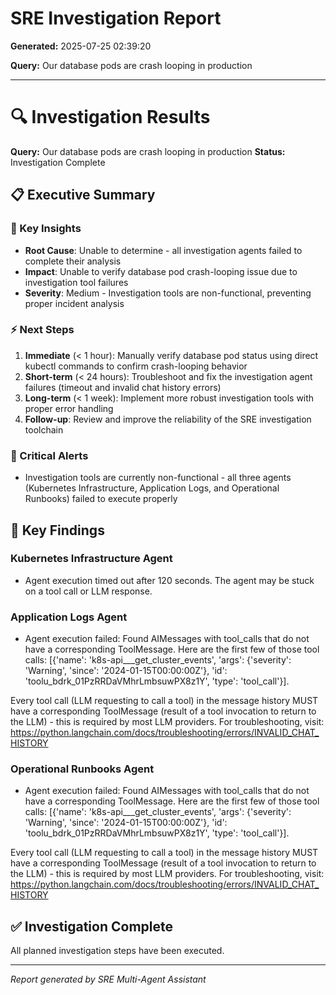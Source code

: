 # SRE Investigation Report

**Generated:** 2025-07-25 02:39:20

**Query:** Our database pods are crash looping in production

---

# 🔍 Investigation Results

**Query:** Our database pods are crash looping in production
**Status:** Investigation Complete

## 📋 Executive Summary

### 🎯 Key Insights
- **Root Cause**: Unable to determine - all investigation agents failed to complete their analysis
- **Impact**: Unable to verify database pod crash-looping issue due to investigation tool failures
- **Severity**: Medium - Investigation tools are non-functional, preventing proper incident analysis

### ⚡ Next Steps
1. **Immediate** (< 1 hour): Manually verify database pod status using direct kubectl commands to confirm crash-looping behavior
2. **Short-term** (< 24 hours): Troubleshoot and fix the investigation agent failures (timeout and invalid chat history errors)
3. **Long-term** (< 1 week): Implement more robust investigation tools with proper error handling
4. **Follow-up**: Review and improve the reliability of the SRE investigation toolchain

### 🚨 Critical Alerts
- Investigation tools are currently non-functional - all three agents (Kubernetes Infrastructure, Application Logs, and Operational Runbooks) failed to execute properly

## 🎯 Key Findings

### Kubernetes Infrastructure Agent
- Agent execution timed out after 120 seconds. The agent may be stuck on a tool call or LLM response.

### Application Logs Agent
- Agent execution failed: Found AIMessages with tool_calls that do not have a corresponding ToolMessage. Here are the first few of those tool calls: [{'name': 'k8s-api___get_cluster_events', 'args': {'severity': 'Warning', 'since': '2024-01-15T00:00:00Z'}, 'id': 'toolu_bdrk_01PzRRDaVMhrLmbsuwPX8z1Y', 'type': 'tool_call'}].

Every tool call (LLM requesting to call a tool) in the message history MUST have a corresponding ToolMessage (result of a tool invocation to return to the LLM) - this is required by most LLM providers.
For troubleshooting, visit: https://python.langchain.com/docs/troubleshooting/errors/INVALID_CHAT_HISTORY

### Operational Runbooks Agent
- Agent execution failed: Found AIMessages with tool_calls that do not have a corresponding ToolMessage. Here are the first few of those tool calls: [{'name': 'k8s-api___get_cluster_events', 'args': {'severity': 'Warning', 'since': '2024-01-15T00:00:00Z'}, 'id': 'toolu_bdrk_01PzRRDaVMhrLmbsuwPX8z1Y', 'type': 'tool_call'}].

Every tool call (LLM requesting to call a tool) in the message history MUST have a corresponding ToolMessage (result of a tool invocation to return to the LLM) - this is required by most LLM providers.
For troubleshooting, visit: https://python.langchain.com/docs/troubleshooting/errors/INVALID_CHAT_HISTORY

## ✅ Investigation Complete

All planned investigation steps have been executed.


---
*Report generated by SRE Multi-Agent Assistant*
